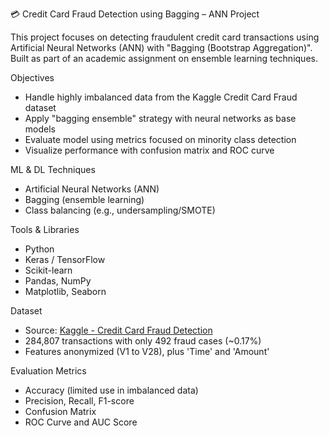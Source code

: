 💳 Credit Card Fraud Detection using Bagging – ANN Project

This project focuses on detecting fraudulent credit card transactions using Artificial Neural Networks (ANN) with "Bagging (Bootstrap Aggregation)". Built as part of an academic assignment on ensemble learning techniques.

Objectives
- Handle highly imbalanced data from the Kaggle Credit Card Fraud dataset
- Apply "bagging ensemble" strategy with neural networks as base models
- Evaluate model using metrics focused on minority class detection
- Visualize performance with confusion matrix and ROC curve

ML & DL Techniques
- Artificial Neural Networks (ANN)  
- Bagging (ensemble learning)  
- Class balancing (e.g., undersampling/SMOTE)

Tools & Libraries
- Python  
- Keras / TensorFlow  
- Scikit-learn  
- Pandas, NumPy  
- Matplotlib, Seaborn

Dataset
- Source: [Kaggle - Credit Card Fraud Detection](https://www.kaggle.com/mlg-ulb/creditcardfraud)
- 284,807 transactions with only 492 fraud cases (~0.17%)
- Features anonymized (V1 to V28), plus 'Time' and 'Amount'

Evaluation Metrics
- Accuracy (limited use in imbalanced data)  
- Precision, Recall, F1-score  
- Confusion Matrix  
- ROC Curve and AUC Score
